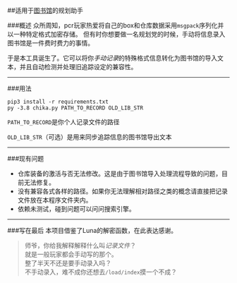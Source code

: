 ##适用于[图书馆][1]的规划助手

###概述
众所周知，pcr玩家热爱将自己的box和仓库数据采用`msgpack`序列化并以一种特定格式加密存储。
但有时你想要做一名规划党的时候，手动将信息录入图书馆是一件费时费力的事情。

于是本工具诞生了。它可以将你*手动记录*的特殊格式信息转化为图书馆的导入文本，并且自动检测并处理旧追踪设定的兼容性。

--------------------
###用法
```shell
pip3 install -r requirements.txt
py -3.8 chika.py PATH_TO_RECORD OLD_LIB_STR
```
`PATH_TO_RECORD`是你个人记录文件的路径

`OLD_LIB_STR`（可选）是用来同步追踪信息的图书馆导出文本

-----------------
###现有问题
+ 仓库装备的激活与否无法修改。这是由于图书馆导入处理流程导致的问题，目前无法修复。  
+ 没有兼容各式各样的路径。如果你无法理解相对路径之类的概念请直接把记录文件放在本程序文件夹内。
+ 依赖未测试，碰到问题可以问问搜索引擎。
-----------------
###写在最后
本项目借鉴了Luna的解密函数，在此表达感谢。
> 师爷，你给我解释解释什么叫*记录文件*？  
> 就是一般玩家都会手动写的那个。  
> 整了半天不还是要手动录入吗？  
> 不手动录入，难不成你还想去`/load/index`摸一个不成？


[1]: https://pcredivewiki.tw/Armory